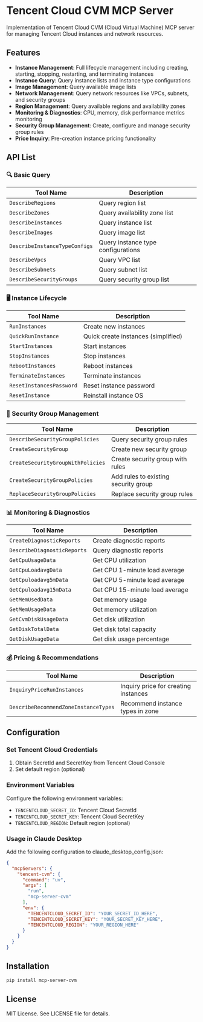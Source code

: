 # Tencent Cloud CVM MCP Server
Implementation of Tencent Cloud CVM (Cloud Virtual Machine) MCP server for managing Tencent Cloud instances and network resources.

## Features
- **Instance Management**: Full lifecycle management including creating, starting, stopping, restarting, and terminating instances
- **Instance Query**: Query instance lists and instance type configurations  
- **Image Management**: Query available image lists
- **Network Management**: Query network resources like VPCs, subnets, and security groups
- **Region Management**: Query available regions and availability zones
- **Monitoring & Diagnostics**: CPU, memory, disk performance metrics monitoring
- **Security Group Management**: Create, configure and manage security group rules
- **Price Inquiry**: Pre-creation instance pricing functionality

## API List

### 🔍 Basic Query
| Tool Name | Description |
|---|---|
| `DescribeRegions` | Query region list |
| `DescribeZones` | Query availability zone list |
| `DescribeInstances` | Query instance list |
| `DescribeImages` | Query image list |
| `DescribeInstanceTypeConfigs` | Query instance type configurations |
| `DescribeVpcs` | Query VPC list |
| `DescribeSubnets` | Query subnet list |
| `DescribeSecurityGroups` | Query security group list |

### 🖥️ Instance Lifecycle
| Tool Name | Description |
|---|---|
| `RunInstances` | Create new instances |
| `QuickRunInstance` | Quick create instances (simplified) |
| `StartInstances` | Start instances |
| `StopInstances` | Stop instances |
| `RebootInstances` | Reboot instances |
| `TerminateInstances` | Terminate instances |
| `ResetInstancesPassword` | Reset instance password |
| `ResetInstance` | Reinstall instance OS |

### 🔐 Security Group Management
| Tool Name | Description |
|---|---|
| `DescribeSecurityGroupPolicies` | Query security group rules |
| `CreateSecurityGroup` | Create new security group |
| `CreateSecurityGroupWithPolicies` | Create security group with rules |
| `CreateSecurityGroupPolicies` | Add rules to existing security group |
| `ReplaceSecurityGroupPolicies` | Replace security group rules |

### 📊 Monitoring & Diagnostics
| Tool Name | Description |
|---|---|
| `CreateDiagnosticReports` | Create diagnostic reports |
| `DescribeDiagnosticReports` | Query diagnostic reports |
| `GetCpuUsageData` | Get CPU utilization |
| `GetCpuLoadavgData` | Get CPU 1-minute load average |
| `GetCpuloadavg5mData` | Get CPU 5-minute load average |
| `GetCpuloadavg15mData` | Get CPU 15-minute load average |
| `GetMemUsedData` | Get memory usage |
| `GetMemUsageData` | Get memory utilization |
| `GetCvmDiskUsageData` | Get disk utilization |
| `GetDiskTotalData` | Get disk total capacity |
| `GetDiskUsageData` | Get disk usage percentage |

### 💰 Pricing & Recommendations
| Tool Name | Description |
|---|---|
| `InquiryPriceRunInstances` | Inquiry price for creating instances |
| `DescribeRecommendZoneInstanceTypes` | Recommend instance types in zone |

## Configuration
### Set Tencent Cloud Credentials
1. Obtain SecretId and SecretKey from Tencent Cloud Console
2. Set default region (optional)

### Environment Variables
Configure the following environment variables:
- `TENCENTCLOUD_SECRET_ID`: Tencent Cloud SecretId
- `TENCENTCLOUD_SECRET_KEY`: Tencent Cloud SecretKey  
- `TENCENTCLOUD_REGION`: Default region (optional)

### Usage in Claude Desktop
Add the following configuration to claude_desktop_config.json:

```json
{
  "mcpServers": {
    "tencent-cvm": {
      "command": "uv",
      "args": [
        "run",
        "mcp-server-cvm"
      ],
      "env": {
        "TENCENTCLOUD_SECRET_ID": "YOUR_SECRET_ID_HERE",
        "TENCENTCLOUD_SECRET_KEY": "YOUR_SECRET_KEY_HERE",
        "TENCENTCLOUD_REGION": "YOUR_REGION_HERE"
      }
    }
  }
}
```

## Installation
```sh
pip install mcp-server-cvm
```

## License
MIT License. See LICENSE file for details.